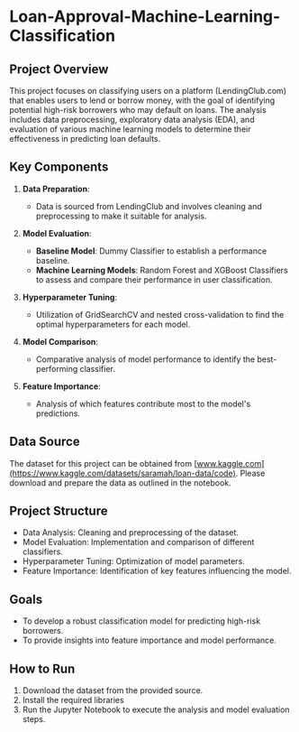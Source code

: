 # Loan-Approval-Machine-Learning-Classification

## Project Overview

This project focuses on classifying users on a platform (LendingClub.com) that enables users to lend or borrow money, with the goal of identifying potential high-risk borrowers who may default on loans. The analysis includes data preprocessing, exploratory data analysis (EDA), and evaluation of various machine learning models to determine their effectiveness in predicting loan defaults.

## Key Components

1. **Data Preparation**: 
   - Data is sourced from LendingClub and involves cleaning and preprocessing to make it suitable for analysis.
   
2. **Model Evaluation**:
   - **Baseline Model**: Dummy Classifier to establish a performance baseline.
   - **Machine Learning Models**: Random Forest and XGBoost Classifiers to assess and compare their performance in user classification.

3. **Hyperparameter Tuning**:
   - Utilization of GridSearchCV and nested cross-validation to find the optimal hyperparameters for each model.

4. **Model Comparison**:
   - Comparative analysis of model performance to identify the best-performing classifier.

5. **Feature Importance**:
   - Analysis of which features contribute most to the model's predictions.

## Data Source

The dataset for this project can be obtained from [www.kaggle.com](https://www.kaggle.com/datasets/saramah/loan-data/code). Please download and prepare the data as outlined in the notebook.

## Project Structure

- Data Analysis: Cleaning and preprocessing of the dataset.
- Model Evaluation: Implementation and comparison of different classifiers.
- Hyperparameter Tuning: Optimization of model parameters.
- Feature Importance: Identification of key features influencing the model.

## Goals

- To develop a robust classification model for predicting high-risk borrowers.
- To provide insights into feature importance and model performance.

## How to Run

1. Download the dataset from the provided source.
2. Install the required libraries
3. Run the Jupyter Notebook to execute the analysis and model evaluation steps.
